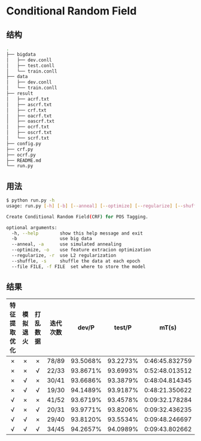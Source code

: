 # Conditional Random Field

## 结构

```sh
.
├── bigdata
│   ├── dev.conll
│   ├── test.conll
│   └── train.conll
├── data
│   ├── dev.conll
│   └── train.conll
├── result
│   ├── acrf.txt
│   ├── ascrf.txt
│   ├── crf.txt
│   ├── oacrf.txt
│   ├── oascrf.txt
│   ├── ocrf.txt
│   ├── oscrf.txt
│   └── scrf.txt
├── config.py
├── crf.py
├── ocrf.py
├── README.md
└── run.py
```

## 用法

```sh
$ python run.py -h
usage: run.py [-h] [-b] [--anneal] [--optimize] [--regularize] [--shuffle]

Create Conditional Random Field(CRF) for POS Tagging.

optional arguments:
  -h, --help        show this help message and exit
  -b                use big data
  --anneal, -a      use simulated annealing
  --optimize, -o    use feature extracion optimization
  --regularize, -r  use L2 regularization
  --shuffle, -s     shuffle the data at each epoch
  --file FILE, -f FILE  set where to store the model
```

## 结果

| 特征提取优化 | 模拟退火 | 打乱数据 | 迭代次数 |  dev/P   |  test/P  |     mT(s)      |
| :----------: | :------: | :------: | :------: | :------: | :------: | :------------: |
|      ×       |    ×     |    ×     |  78/89   | 93.5068% | 93.2273% | 0:46:45.832759 |
|      ×       |    ×     |    √     |  22/33   | 93.8671% | 93.6993% | 0:52:48.013512 |
|      ×       |    √     |    ×     |  30/41   | 93.6686% | 93.3879% | 0:48:04.814345 |
|      ×       |    √     |    √     |  19/30   | 94.1489% | 93.9187% | 0:48:21.350622 |
|      √       |    ×     |    ×     |  41/52   | 93.6719% | 93.4578% | 0:09:32.178284 |
|      √       |    ×     |    √     |  20/31   | 93.9771% | 93.8206% | 0:09:32.436235 |
|      √       |    √     |    ×     |  29/40   | 93.8120% | 93.5534% | 0:09:48.246697 |
|      √       |    √     |    √     |  34/45   | 94.2657% | 94.0989% | 0:09:43.802662 |